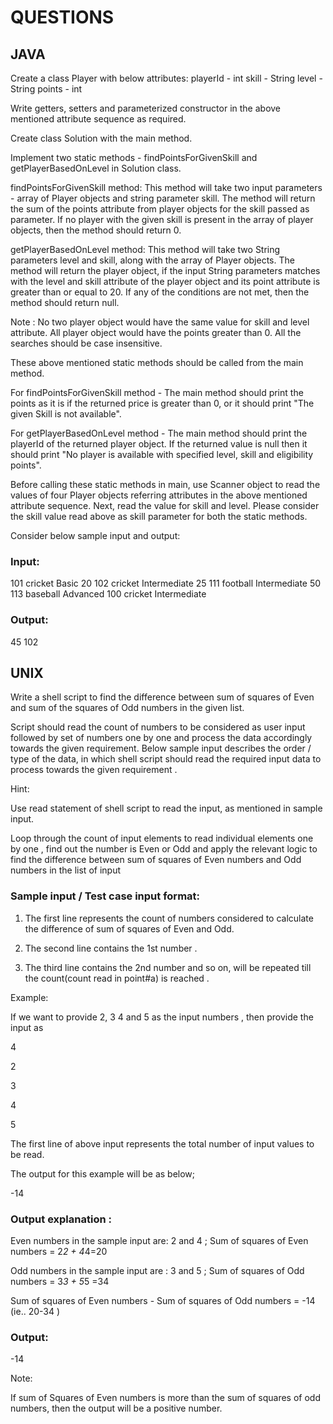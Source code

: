 # QUESTIONS

## JAVA

Create a class Player with below attributes:
playerId - int
skill - String
level - String 
points - int

 

Write getters, setters and parameterized constructor in the above mentioned attribute sequence as required. 

 

Create class Solution with the main method. 

Implement two static methods - findPointsForGivenSkill and getPlayerBasedOnLevel in Solution class.

 

findPointsForGivenSkill method:
This method will take two input parameters - array of Player objects and string parameter skill. 
The method will return the sum of the points attribute from player objects for the skill passed as parameter. 
If no player with the given skill is present in the array of player objects, then the method should return 0. 

 

getPlayerBasedOnLevel method:
This method will take two String parameters level and skill, along with the array of Player objects.
The method will return the player object, if the input String parameters matches with the level and skill attribute of the player object and its point attribute is greater than or equal to 20. If any of the conditions are not met, then the method should return null.

 

Note : No two player object would have the same value for skill and level attribute.
       All player object would have the points greater than 0.
       All the searches should be case insensitive.


These above mentioned static methods should be called from the main method. 

For findPointsForGivenSkill method - The main method should print the points as it is if the returned price is greater than 0, or it
should print "The given Skill is not available".

For getPlayerBasedOnLevel method - The main method should print the playerId of the returned player object. If the returned value is null
then it should print "No player is available with specified level, skill and eligibility points".

 

Before calling these static methods in main, use Scanner object to read the values of four Player objects referring attributes in the above mentioned attribute sequence. 
Next, read the value for skill and level.
Please consider the skill value read above as skill parameter for both the static methods.


Consider below sample input and output:
### Input:

101
cricket
Basic
20
102
cricket
Intermediate
25
111
football
Intermediate
50
113
baseball
Advanced
100
cricket
Intermediate

 

### Output:
45
102


## UNIX


Write a shell script to find the difference between sum of squares of Even and sum of the squares of Odd numbers in the given list.

 

Script should read the count of numbers to be considered as user input followed by set of numbers one by one and process the data accordingly towards the given requirement. Below sample input describes the order / type of the data, in which shell script should read the required  input data to process towards the given requirement .

 

Hint:

Use read statement of shell script to read the input,  as mentioned in sample input.

Loop through the count of input elements to read individual elements one by one , find out the number is Even or Odd and apply the relevant logic to find the difference between sum of squares of Even numbers and Odd numbers in the list of input

        

 

### Sample input  / Test case input format: 

1. The first line represents the count of numbers considered to calculate the difference of sum of squares of Even and Odd.

2. The second line contains the 1st number .

3. The third line contains the 2nd number and so on, will be repeated till the count(count read in point#a)  is reached .

 

Example:

If we want to provide 2, 3 4 and 5 as the input numbers  , then provide the input as

4

2

3

4

5

 

The first line of above input represents the total number of input values to be read.

 

The output for this  example will be as below;

-14

 

### Output explanation :

Even numbers in the sample input are: 2 and 4 ;  Sum of squares of Even numbers = 2*2 + 4*4=20

Odd numbers in the sample input are : 3 and 5 ; Sum of squares of Odd numbers = 3*3 + 5*5 =34

Sum of squares of Even numbers - Sum of squares of Odd numbers =  -14  (ie.. 20-34 )

 

### Output: 

-14

 

Note:

If sum of Squares of Even numbers is more than the sum of squares of odd numbers, then the output will be a positive number.​